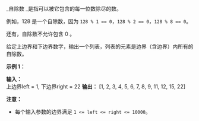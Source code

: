 _自除数 _是指可以被它包含的每一位数除尽的数。

例如，128 是一个自除数，因为 `128 % 1 == 0`，`128 % 2 == 0`，`128 % 8 == 0`。

还有，自除数不允许包含 0 。

给定上边界和下边界数字，输出一个列表，列表的元素是边界（含边界）内所有的自除数。

**示例 1：** 

**输入：**  
上边界left = 1, 下边界right = 22
**输出：**  \[1, 2, 3, 4, 5, 6, 7, 8, 9, 11, 12, 15, 22\]

**注意：** 

*   每个输入参数的边界满足 `1 <= left <= right <= 10000`。